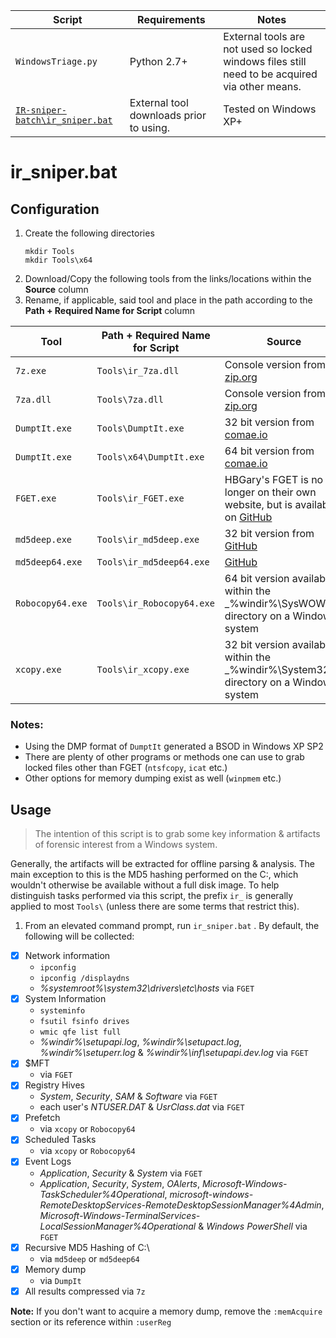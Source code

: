 Script | Requirements | Notes
--- | --- | ---
`WindowsTriage.py` | Python 2.7+ | External tools are not used so locked windows files still need to be acquired via other means.
[`IR-sniper-batch\ir_sniper.bat`](#ir_sniper.bat) | External tool downloads prior to using. | Tested on Windows XP+

# ir_sniper.bat

## Configuration

1. Create the following directories
    ```
    mkdir Tools
    mkdir Tools\x64
    ```
1. Download/Copy the following tools from the links/locations within the **Source** column
1. Rename, if applicable, said tool and place in the path according to the **Path + Required Name for Script** column

Tool | Path + Required Name for Script | Source
--- | --- | ---
`7z.exe` | `Tools\ir_7za.dll`| Console version from [7-zip.org](https://www.7-zip.org/download.html)
`7za.dll` | `Tools\7za.dll`| Console version from [7-zip.org](https://www.7-zip.org/download.html)
`DumptIt.exe` | `Tools\DumptIt.exe` | 32 bit version from [comae.io](https://my.comae.io/)
`DumptIt.exe` | `Tools\x64\DumptIt.exe` | 64 bit version from [comae.io](https://my.comae.io/)
`FGET.exe` | `Tools\ir_FGET.exe` | HBGary's FGET is no longer on their own website, but is available on [GitHub](https://github.com/MarkBaggett/srum-dump/blob/master/FGET.exe)
`md5deep.exe` | `Tools\ir_md5deep.exe` | 32 bit version from [GitHub](https://github.com/jessek/hashdeep/releases)
`md5deep64.exe` | `Tools\ir_md5deep64.exe` | [GitHub](https://github.com/jessek/hashdeep/releases)
`Robocopy64.exe` | `Tools\ir_Robocopy64.exe` | 64 bit version available within the _%windir%\SysWOW64\_ directory on a Windows system
`xcopy.exe` | `Tools\ir_xcopy.exe` | 32 bit version available within the _%windir%\System32\_ directory on a Windows system


### Notes:
- Using the DMP format of `DumptIt` generated a BSOD in Windows XP SP2
- There are plenty of other programs or methods one can use to grab locked files other than FGET (`ntsfcopy`, `icat` etc.)
- Other options for memory dumping exist as well (`winpmem` etc.)

## Usage

  > The intention of this script is to grab some key information & artifacts of forensic interest from a Windows system.

Generally, the artifacts will be extracted for offline parsing & analysis. The main exception to this is the MD5 hashing performed on the C:\, which wouldn't otherwise be available without a full disk image. To help distinguish tasks performed via this script, the prefix `ir_` is generally applied to most `Tools\` (unless there are some terms that restrict this).

1. From an elevated command prompt, run `ir_sniper.bat` . By default, the following will be collected:

- [x] Network information
  - `ipconfig`
  - `ipconfig /displaydns`
  - _%systemroot%\system32\drivers\etc\hosts_ via `FGET`
- [x] System Information
  - `systeminfo`
  - `fsutil fsinfo drives`
  - `wmic qfe list full`
  - _%windir%\setupapi.log_, _%windir%\setupact.log_, _%windir%\setuperr.log_ & _%windir%\inf\setupapi.dev.log_ via `FGET`
- [x] $MFT
  - via `FGET`
- [x] Registry Hives
  - _System_, _Security_, _SAM_ & _Software_ via `FGET`
  - each user's _NTUSER.DAT_ & _UsrClass.dat_ via `FGET`
- [x] Prefetch
  - via `xcopy` or `Robocopy64`
- [x] Scheduled Tasks
  - via `xcopy` or `Robocopy64`
- [x] Event Logs
  - _Application_, _Security_ & _System_ via `FGET`
  - _Application_, _Security_, _System_, _OAlerts_, _Microsoft-Windows-TaskScheduler%4Operational_, _microsoft-windows-RemoteDesktopServices-RemoteDesktopSessionManager%4Admin_, _Microsoft-Windows-TerminalServices-LocalSessionManager%4Operational_ & _Windows PowerShell_ via `FGET`
- [x] Recursive MD5 Hashing of C:\
  - via `md5deep` or `md5deep64`
- [x] Memory dump
  - via `DumpIt`
- [x] All results compressed via `7z`

**Note:** If you don't want to acquire a memory dump, remove the `:memAcquire` section or its reference within `:userReg`
